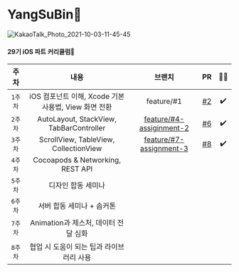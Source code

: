 # YangSuBin👾

![KakaoTalk_Photo_2021-10-03-11-45-45](https://user-images.githubusercontent.com/81167570/135737963-d64c26b8-1f33-4456-ad5f-e308bb5a1d39.png)
#### 29기 iOS 파트 커리큘럼🍏    
| 주차 | 내용 | 브랜치 | PR | 🤷‍♀️ |
|:----:|:-----:|:----:|:----:|:----:|
| `1주차` | iOS 컴포넌트 이해, Xcode 기본 사용법, View 화면 전환 |  feature/#1 | [#2](https://github.com/29th-WE-SOPT-iOS-Part/YangSuBin/pull/2) | ✔️ | 
| `2주차` | AutoLayout, StackView, TabBarController |[feature/#4-assiginment-2](https://github.com/29th-WE-SOPT-iOS-Part/YangSuBin/tree/feature/%234-assignment-2)| [#6](https://github.com/29th-WE-SOPT-iOS-Part/YangSuBin/pull/6) | ✔️ |
| `3주차` | ScrollView, TableView, CollectionView | [feature/#7-assignment-3](https://github.com/29th-WE-SOPT-iOS-Part/YangSuBin/tree/feature/%237-assignment-3) | [#8](https://github.com/29th-WE-SOPT-iOS-Part/YangSuBin/pull/8) | ✔️ |
| `4주차` | Cocoapods & Networking, REST API |  |  | 
| `5주차` | 디자인 합동 세미나 |  |  | 
|`6주차`| 서버 합동 세미나 + 솝커톤 | | | |
|`7주차`| Animation과 제스처, 데이터 전달 심화 | | | |
|`8주차`| 협업 시 도움이 되는 팁과 라이브러리 사용 | | | |
